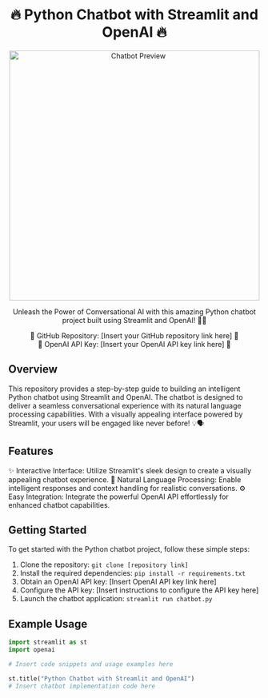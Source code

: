 <h1 align="center">🔥 Python Chatbot with Streamlit and OpenAI 🔥</h1>

<p align="center">
  <img src="chatbot_image.png" alt="Chatbot Preview" width="500">
</p>

<p align="center">
  Unleash the Power of Conversational AI with this amazing Python chatbot project built using Streamlit and OpenAI! 💬🚀
</p>

<p align="center">
  🌟 GitHub Repository: [Insert your GitHub repository link here] 🌟<br>
  🔐 OpenAI API Key: [Insert your OpenAI API key link here] 🔐
</p>

## Overview

This repository provides a step-by-step guide to building an intelligent Python chatbot using Streamlit and OpenAI. The chatbot is designed to deliver a seamless conversational experience with its natural language processing capabilities. With a visually appealing interface powered by Streamlit, your users will be engaged like never before! 💡🗣️

## Features

✨ Interactive Interface: Utilize Streamlit's sleek design to create a visually appealing chatbot experience.
🧠 Natural Language Processing: Enable intelligent responses and context handling for realistic conversations.
⚙️ Easy Integration: Integrate the powerful OpenAI API effortlessly for enhanced chatbot capabilities.

## Getting Started

To get started with the Python chatbot project, follow these simple steps:

1. Clone the repository: `git clone [repository link]`
2. Install the required dependencies: `pip install -r requirements.txt`
3. Obtain an OpenAI API key: [Insert OpenAI API key link here]
4. Configure the API key: [Insert instructions to configure the API key here]
5. Launch the chatbot application: `streamlit run chatbot.py`

## Example Usage

```python
import streamlit as st
import openai

# Insert code snippets and usage examples here

st.title("Python Chatbot with Streamlit and OpenAI")
# Insert chatbot implementation code here
